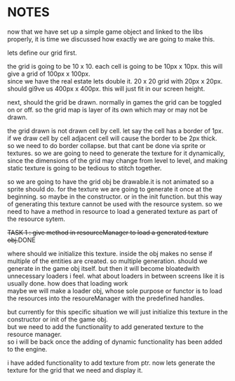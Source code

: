 # NOTES

now that we have set up a simple game object and linked to the libs properly, it is time we discussed how exactly we are going to make this.

lets define our grid first.

the grid is going to be 10 x 10. each cell is going to be 10px x 10px. this will give a grid of 100px x 100px.  
since we have the real estate lets double it. 20 x 20 grid with 20px x 20px. should gi9ve us 400px x 400px. this will just fit in our screen height.

next, should the grid be drawn. normally in games the grid can be toggled on or off. so the grid map is layer of its own which may or may not be drawn.

the grid drawn is not drawn cell by cell. let say the cell has a border of 1px. if we draw cell by cell adjacent cell will cause the border to be 2px thick.  
so we need to do border collapse. but that cant be done via sprite or textures. so we are going to need to generate the texture for it dynamically, since the dimensions of the grid may change from level to level, and making static texture is going to be tedious to stitch together.

so we are going to have the grid obj be drawable.it is not animated so a sprite should do. for the texture we are going to generate it once at the beginning. so maybe in the constructor. or in the init function. but this way of generating this texture cannot be used with the resource system. so we need to have a method in resource to load a generated texture as part of the resource sytem.

~~TASK 1 : give method in resourceManager to load a generated texture obj.~~DONE

where should we initialize this texture. inside the obj makes no sense if multiple of the entities are created. so multiple generation. should we generate in the game obj itself. but then it will become bloatedwith unnecessary loaders i feel. what about loaders in between screens like it is usually done. how does that loading work  
maybe we will make a loader obj, whose sole purpose or functor is to load the resources into the resoureManager with the predefined handles.

but currently for this specific situation we will just initialize this texture in the constructor or init of the game obj.  
but we need to add the functionality to add generated texture to the resource manager.  
so i will be back once the adding of dynamic functionality has been added to the engine.  

i have added functionality to add texture from ptr.
now lets generate the texture for the grid that we need and display it.

